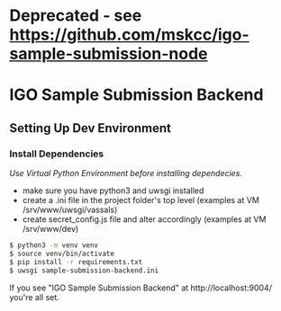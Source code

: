# Deprecated - see https://github.com/mskcc/igo-sample-submission-node
# IGO Sample Submission Backend

## Setting Up Dev Environment

### Install Dependencies

*Use Virtual Python Environment before installing dependecies.*

- make sure you have python3 and uwsgi installed
- create a .ini file in the project folder's top level (examples at VM /srv/www/uwsgi/vassals)
- create secret_config.js file and alter accordingly (examples at VM /srv/www/dev)

```bash
$ python3 -m venv venv 
$ source venv/bin/activate
$ pip install -r requirements.txt
$ uwsgi sample-submission-backend.ini 
```

If you see "IGO Sample Submission Backend" at http://localhost:9004/ you're all set.

